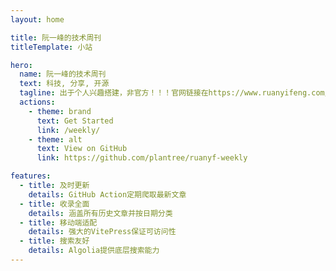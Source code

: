 ```yaml
---
layout: home

title: 阮一峰的技术周刊
titleTemplate: 小站

hero:
  name: 阮一峰的技术周刊
  text: 科技, 分享, 开源
  tagline: 出于个人兴趣搭建，非官方！！！官网链接在https://www.ruanyifeng.com/blog/
  actions:
    - theme: brand
      text: Get Started
      link: /weekly/
    - theme: alt
      text: View on GitHub
      link: https://github.com/plantree/ruanyf-weekly

features:
  - title: 及时更新
    details: GitHub Action定期爬取最新文章
  - title: 收录全面
    details: 涵盖所有历史文章并按日期分类
  - title: 移动端适配
    details: 强大的VitePress保证可访问性
  - title: 搜索友好
    details: Algolia提供底层搜索能力
---
```

